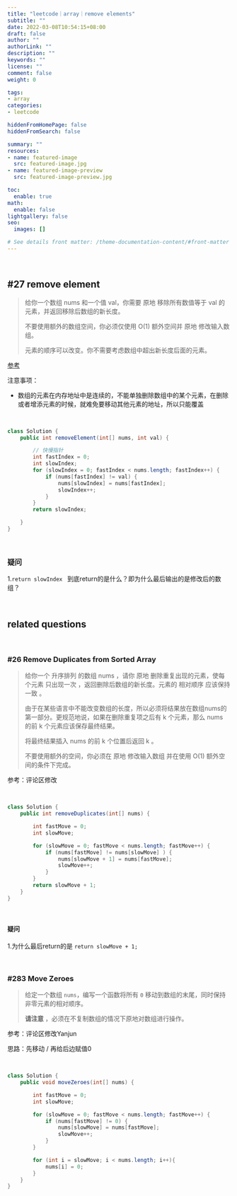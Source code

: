 ```yaml
---
title: "leetcode｜array｜remove elements"
subtitle: ""
date: 2022-03-08T10:54:15+08:00
draft: false
author: ""
authorLink: ""
description: ""
keywords: ""
license: ""
comment: false
weight: 0

tags:
- array
categories:
- leetcode

hiddenFromHomePage: false
hiddenFromSearch: false

summary: ""
resources:
- name: featured-image
  src: featured-image.jpg
- name: featured-image-preview
  src: featured-image-preview.jpg

toc:
  enable: true
math:
  enable: false
lightgallery: false
seo:
  images: []

# See details front matter: /theme-documentation-content/#front-matter
---
```


<!--more-->

<br>

## #27 remove element 

> 给你一个数组 nums 和一个值 val，你需要 原地 移除所有数值等于 val 的元素，并返回移除后数组的新长度。
>
> 不要使用额外的数组空间，你必须仅使用 O(1) 额外空间并 原地 修改输入数组。
>
> 元素的顺序可以改变。你不需要考虑数组中超出新长度后面的元素。

[参考](https://programmercarl.com/0027.%E7%A7%BB%E9%99%A4%E5%85%83%E7%B4%A0.html#_27-%E7%A7%BB%E9%99%A4%E5%85%83%E7%B4%A0)

注意事项：

- 数组的元素在内存地址中是连续的，不能单独删除数组中的某个元素，在删除或者增添元素的时候，就难免要移动其他元素的地址，所以只能覆盖

<br>

```java
class Solution {
    public int removeElement(int[] nums, int val) {

        // 快慢指针
        int fastIndex = 0;
        int slowIndex;
        for (slowIndex = 0; fastIndex < nums.length; fastIndex++) {
            if (nums[fastIndex] != val) {
                nums[slowIndex] = nums[fastIndex];
                slowIndex++;
            }
        }
        return slowIndex;

    }
}

```

<br>

### 疑问

1.`return slowIndex ` 到底return的是什么？即为什么最后输出的是修改后的数组？


<br>


## related questions 

<br>

### #26 Remove Duplicates from Sorted Array 

>给你一个 升序排列 的数组 nums ，请你 原地 删除重复出现的元素，使每个元素 只出现一次 ，返回删除后数组的新长度。元素的 相对顺序 应该保持 一致 。
>
>由于在某些语言中不能改变数组的长度，所以必须将结果放在数组nums的第一部分。更规范地说，如果在删除重复项之后有 k 个元素，那么 nums 的前 k 个元素应该保存最终结果。
>
>将最终结果插入 nums 的前 k 个位置后返回 k 。
>
>不要使用额外的空间，你必须在 原地 修改输入数组 并在使用 O(1) 额外空间的条件下完成。

参考：评论区修改

<br>

```java
class Solution {
    public int removeDuplicates(int[] nums) {

        int fastMove = 0;
        int slowMove;

        for (slowMove = 0; fastMove < nums.length; fastMove++) {
            if (nums[fastMove] != nums[slowMove] ) {
                nums[slowMove + 1] = nums[fastMove];
                slowMove++;
            }
        }
        return slowMove + 1;
    }
}

```

<br>

#### 疑问

1.为什么最后return的是 `return slowMove + 1;`

<br>

### #283 Move Zeroes

> 给定一个数组 `nums`，编写一个函数将所有 `0` 移动到数组的末尾，同时保持非零元素的相对顺序。
>
> **请注意** ，必须在不复制数组的情况下原地对数组进行操作。

参考：评论区修改Yanjun

思路：先移动 / 再给后边赋值0

<br>

```java
class Solution {
    public void moveZeroes(int[] nums) {

        int fastMove = 0;
        int slowMove;

        for (slowMove = 0; fastMove < nums.length; fastMove++) {
            if (nums[fastMove] != 0) {
                nums[slowMove] = nums[fastMove];
                slowMove++;
            }
        }

        for (int i = slowMove; i < nums.length; i++){
            nums[i] = 0;
        }
    }
}

```

